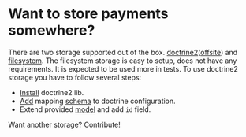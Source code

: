 # Want to store payments somewhere?

There are two storage supported out of the box. [doctrine2](https://github.com/Payum/Payum/blob/master/src/Payum/Bridge/Doctrine/Storage/DoctrineStorage.php)([offsite](http://www.doctrine-project.org/)) and [filesystem](https://github.com/Payum/Payum/blob/master/src/Payum/Storage/FilesystemStorage.php).
The filesystem storage is easy to setup, does not have any requirements. It is expected to be used more in tests.
To use doctrine2 storage you have to follow several steps:

* [Install](http://docs.doctrine-project.org/projects/doctrine-orm/en/latest/reference/installation.html) doctrine2 lib.
* [Add](http://docs.doctrine-project.org/projects/doctrine-orm/en/latest/reference/configuration.html#obtaining-an-entitymanager) mapping [schema](https://github.com/Payum/Be2Bill/blob/master/src/Payum/Be2Bill/Bridge/Doctrine/Resources/mapping/PaymentDetails.orm.xml) to doctrine configuration.
* Extend provided [model](https://github.com/Payum/Be2Bill/blob/master/src/Payum/Be2Bill/Model/PaymentDetails.php) and add `id` field.

Want another storage? Contribute!
